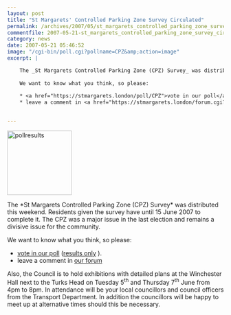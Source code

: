 ```yaml
---
layout: post
title: "St Margarets' Controlled Parking Zone Survey Circulated"
permalink: /archives/2007/05/st_margarets_controlled_parking_zone_survey_circul.html
commentfile: 2007-05-21-st_margarets_controlled_parking_zone_survey_circul
category: news
date: 2007-05-21 05:46:52
image: "/cgi-bin/poll.cgi?pollname=CPZ&amp;action=image"
excerpt: |

    The _St Margarets Controlled Parking Zone (CPZ) Survey_ was distributed this weekend.  Residents given the survey have until 15 June 2007 to complete it.  The CPZ was a major issue in the last election and remains a divisive issue for the community.
    
    We want to know what you think, so please:
    
    * <a href="https://stmargarets.london/poll/CPZ">vote in our poll</a> ("results only":https://stmargarets.london/poll/CPZ/results ).
    * leave a comment in <a href="https://stmargarets.london/forum.cgi?action=jump&amp;topic=CPZ%20Consultation&amp;topic_id=5">our forum</a>
    

---
```


<a href="https://stmargarets.london/poll/CPZ" title="Vote in the poll"><img src="https://stmargarets.london/cgi-bin/poll.cgi?pollname=CPZ&amp;action=image" alt="pollresults" width="150" height="150" class="right" /></a>

</p>
The *St Margarets Controlled Parking Zone (CPZ) Survey* was distributed this weekend. Residents given the survey have until 15 June 2007 to complete it. The CPZ was a major issue in the last election and remains a divisive issue for the community.

We want to know what you think, so please:

-   [vote in our poll](/poll/CPZ) ([results only](/poll/CPZ/results) ).
-   leave a comment in [our forum](/forum.cgi?action=jump&amp;topic=CPZ%20Consultation&amp;topic_id=5)

Also, the Council is to hold exhibitions with detailed plans at the Winchester Hall next to the Turks Head on Tuesday 5<sup>th</sup> and Thursday 7<sup>th</sup> June from 4pm to 8pm. In attendance will be your local councillors and council officers from the Transport Department. In addition the councillors will be happy to meet up at alternative times should this be necessary.
